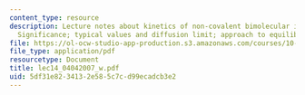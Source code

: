 ```yaml
---
content_type: resource
description: Lecture notes about kinetics of non-covalent bimolecular interactions.
  Significance; typical values and diffusion limit; approach to equilibrium; multivalency.
file: https://ol-ocw-studio-app-production.s3.amazonaws.com/courses/10-37-chemical-and-biological-reaction-engineering-spring-2007/5df31e8234132e585c7cd99ecadcb3e2_lec14_04042007_w.pdf
file_type: application/pdf
resourcetype: Document
title: lec14_04042007_w.pdf
uid: 5df31e82-3413-2e58-5c7c-d99ecadcb3e2
---
```

